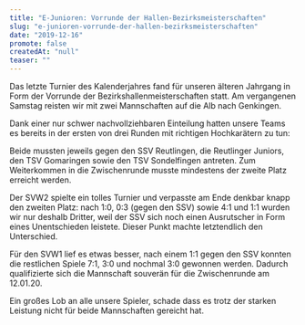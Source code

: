 ```yaml
---
title: "E-Junioren: Vorrunde der Hallen-Bezirksmeisterschaften"
slug: "e-junioren-vorrunde-der-hallen-bezirksmeisterschaften"
date: "2019-12-16"
promote: false
createdAt: "null"
teaser: ""
---
```

Das letzte Turnier des Kalenderjahres fand für unseren älteren Jahrgang in Form der Vorrunde der Bezirkshallenmeisterschaften statt. Am vergangenen Samstag reisten wir mit zwei Mannschaften auf die Alb nach Genkingen.


Dank einer nur schwer nachvollziehbaren Einteilung hatten unsere Teams es bereits in der ersten von drei Runden mit richtigen Hochkarätern zu tun:


Beide mussten jeweils gegen den SSV Reutlingen, die Reutlinger Juniors, den TSV Gomaringen sowie den TSV Sondelfingen antreten. Zum Weiterkommen in die Zwischenrunde musste mindestens der zweite Platz erreicht werden.


Der SVW2 spielte ein tolles Turnier und verpasste am Ende denkbar knapp den zweiten Platz: nach 1:0, 0:3 (gegen den SSV) sowie 4:1 und 1:1 wurden wir nur deshalb Dritter, weil der SSV sich noch einen Ausrutscher in Form eines Unentschieden leistete. Dieser Punkt machte letztendlich den Unterschied.


Für den SVW1 lief es etwas besser, nach einem 1:1 gegen den SSV konnten die restlichen Spiele 7:1, 3:0 und nochmal 3:0 gewonnen werden. Dadurch qualifizierte sich die Mannschaft souverän für die Zwischenrunde am 12.01.20.


Ein großes Lob an alle unsere Spieler, schade dass es trotz der starken Leistung nicht für beide Mannschaften gereicht hat.
